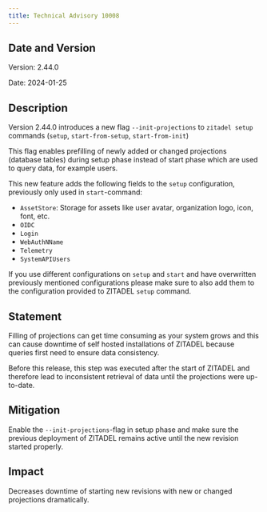 ```yaml
---
title: Technical Advisory 10008
---
```


## Date and Version

Version: 2.44.0

Date: 2024-01-25

## Description

Version 2.44.0 introduces a new flag `--init-projections` to `zitadel setup` commands (`setup`, `start-from-setup`, `start-from-init`)

This flag enables prefilling of newly added or changed projections (database tables) during setup phase instead of start phase which are used to query data, for example users.

This new feature adds the following fields to the `setup` configuration, previously only used in `start`-command:

- `AssetStore`: Storage for assets like user avatar, organization logo, icon, font, etc.
- `OIDC`
- `Login`
- `WebAuthNName`
- `Telemetry`
- `SystemAPIUsers`

If you use different configurations on `setup` and `start` and have overwritten previously mentioned configurations please make sure to also add them to the configuration provided to ZITADEL `setup` command.

## Statement

Filling of projections can get time consuming as your system grows and this can cause downtime of self hosted installations of ZITADEL because queries first need to ensure data consistency.

Before this release, this step was executed after the start of ZITADEL and therefore lead to inconsistent retrieval of data until the projections were up-to-date. 

## Mitigation

Enable the `--init-projections`-flag in setup phase and make sure the previous deployment of ZITADEL remains active until the new revision started properly.

## Impact

Decreases downtime of starting new revisions with new or changed projections dramatically.
